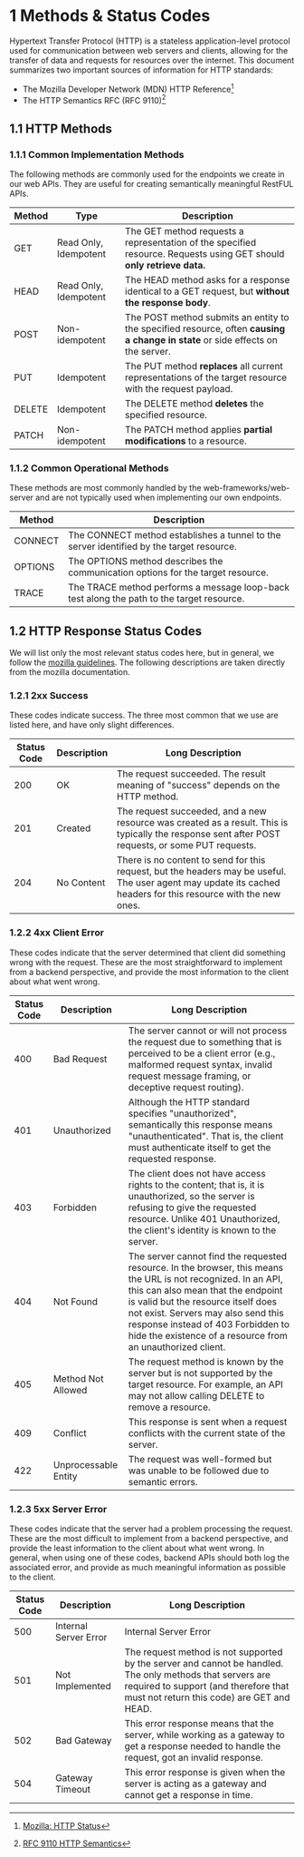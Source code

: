 # **1** Methods & Status Codes

Hypertext Transfer Protocol (HTTP) is a stateless application-level protocol used for 
communication between web servers and clients, allowing for the transfer of data and 
requests for resources over the internet. This document summarizes two important
sources of information for HTTP standards:

- The Mozilla Developer Network (MDN) HTTP Reference[^1]
- The HTTP Semantics RFC (RFC 9110)[^2]

## **1.1** HTTP Methods

### **1.1.1** Common Implementation Methods
The following methods are commonly used for the endpoints we create in our web APIs. 
They are useful for creating semantically meaningful RestFUL APIs.

| Method  | Type                  | Description                                                                                                                     |
|---------|-----------------------|---------------------------------------------------------------------------------------------------------------------------------|
| GET     | Read Only, Idempotent | The GET method requests a representation of the specified resource. Requests using GET should **only retrieve data.**           |
| HEAD    | Read Only, Idempotent | The HEAD method asks for a response identical to a GET request, but **without the response body**.                              |
| POST    | Non-idempotent        | The POST method submits an entity to the specified resource, often **causing a change in state** or side effects on the server. |
| PUT     | Idempotent            | The PUT method **replaces** all current representations of the target resource with the request payload.                        |
| DELETE  | Idempotent            | The DELETE method **deletes** the specified resource.                                                                           |
| PATCH   | Non-idempotent        | The PATCH method applies **partial modifications** to a resource.                                                               |

### **1.1.2** Common Operational Methods
These methods are most commonly handled by the web-frameworks/web-server and are not
typically used when implementing our own endpoints.

| Method  | Description                                                                               |
|---------|-------------------------------------------------------------------------------------------|
| CONNECT | The CONNECT method establishes a tunnel to the server identified by the target resource.  |
| OPTIONS | The OPTIONS method describes the communication options for the target resource.           |
| TRACE   | The TRACE method performs a message loop-back test along the path to the target resource. |


## **1.2** HTTP Response Status Codes
We will list only the most relevant status codes here, but in general, we follow
the [mozilla guidelines](https://developer.mozilla.org/en-US/docs/Web/HTTP/Status). The 
following descriptions are taken directly from the mozilla documentation.



### **1.2.1** 2xx Success
These codes indicate success. The three most common that we use are listed here, and 
have only slight differences. 

| Status Code | Description | Long Description                                                                                                                                               |
|-------------|-------------|----------------------------------------------------------------------------------------------------------------------------------------------------------------|
| 200         | OK          | The request succeeded. The result meaning of "success" depends on the HTTP method.                                                                             |
| 201         | Created     | The request succeeded, and a new resource was created as a result. This is typically the response sent after POST requests, or some PUT requests.              |
| 204         | No Content  | There is no content to send for this request, but the headers may be useful. The user agent may update its cached headers for this resource with the new ones. |

### **1.2.2** 4xx Client Error
These codes indicate that the server determined that client did something wrong with the
request. These are the most straightforward to implement from a backend perspective,
and provide the most information to the client about what went wrong.

| Status Code | Description          | Long Description                                                                                                                                                                                                                                                                                                                    |
|-------------|----------------------|-------------------------------------------------------------------------------------------------------------------------------------------------------------------------------------------------------------------------------------------------------------------------------------------------------------------------------------|
| 400         | Bad Request          | The server cannot or will not process the request due to something that is perceived to be a client error (e.g., malformed request syntax, invalid request message framing, or deceptive request routing).                                                                                                                          |
| 401         | Unauthorized         | Although the HTTP standard specifies "unauthorized", semantically this response means "unauthenticated". That is, the client must authenticate itself to get the requested response.                                                                                                                                                |
| 403         | Forbidden            | The client does not have access rights to the content; that is, it is unauthorized, so the server is refusing to give the requested resource. Unlike 401 Unauthorized, the client's identity is known to the server.                                                                                                                |
| 404         | Not Found            | The server cannot find the requested resource. In the browser, this means the URL is not recognized. In an API, this can also mean that the endpoint is valid but the resource itself does not exist. Servers may also send this response instead of 403 Forbidden to hide the existence of a resource from an unauthorized client. |
| 405         | Method Not Allowed   | The request method is known by the server but is not supported by the target resource. For example, an API may not allow calling DELETE to remove a resource.                                                                                                                                                                       |
| 409         | Conflict             | This response is sent when a request conflicts with the current state of the server.                                                                                                                                                                                                                                                |
| 422         | Unprocessable Entity | The request was well-formed but was unable to be followed due to semantic errors.                                                                                                                                                                                                                                                   |

### **1.2.3** 5xx Server Error
These codes indicate that the server had a problem processing the request. These are
the most difficult to implement from a backend perspective, and provide the least
information to the client about what went wrong. In general, when using one of these
codes, backend APIs should both log the associated error, and provide as much meaningful
information as possible to the client.

| Status Code | Description            | Long Description                                                                                                                                                                                |
|-------------|------------------------|-------------------------------------------------------------------------------------------------------------------------------------------------------------------------------------------------|
| 500         | Internal Server Error  | Internal Server Error                                                                                                                                                                           |
| 501         | Not Implemented        | The request method is not supported by the server and cannot be handled. The only methods that servers are required to support (and therefore that must not return this code) are GET and HEAD. |
| 502         | Bad Gateway            | This error response means that the server, while working as a gateway to get a response needed to handle the request, got an invalid response.                                                  |
| 504         | Gateway Timeout        | This error response is given when the server is acting as a gateway and cannot get a response in time.                                                                                          |


[^1]: [Mozilla: HTTP Status](https://developer.mozilla.org/en-US/docs/Web/HTTP/Status)
[^2]: [RFC 9110 HTTP Semantics](https://www.rfc-editor.org/rfc/rfc9110)
